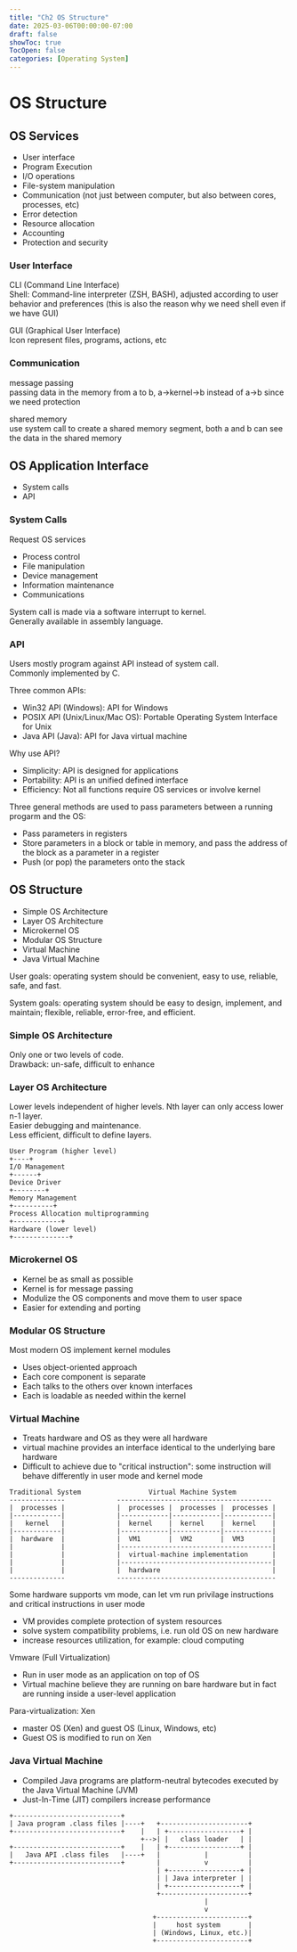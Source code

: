 ```yaml
---
title: "Ch2 OS Structure"
date: 2025-03-06T00:00:00-07:00
draft: false
showToc: true
TocOpen: false
categories: [Operating System]
---
```


# OS Structure

## OS Services
- User interface
- Program Execution
- I/O operations
- File-system manipulation
- Communication (not just between computer, but also between cores, processes, etc)
- Error detection
- Resource allocation
- Accounting
- Protection and security

### User Interface
CLI (Command Line Interface)  
Shell: Command-line interpreter (ZSH, BASH), adjusted according to user behavior and preferences (this is also the reason why we need shell even if we have GUI)

GUI (Graphical User Interface)  
Icon represent files, programs, actions, etc

### Communication
message passing  
passing data in the memory from a to b, a->kernel->b instead of a->b since we need protection

shared memory  
use system call to create a shared memory segment, both a and b can see the data in the shared memory


## OS Application Interface
- System calls
- API

### System Calls
Request OS services
- Process control
- File manipulation
- Device management
- Information maintenance
- Communications

System call is made via a software interrupt to kernel.  
Generally available in assembly language.

### API
Users mostly program against API instead of system call.  
Commonly implemented by C.

Three common APIs:
- Win32 API (Windows): API for Windows
- POSIX API (Unix/Linux/Mac OS): Portable Operating System Interface for Unix
- Java API (Java): API for Java virtual machine

Why use API?
- Simplicity: API is designed for applications
- Portability: API is an unified defined interface
- Efficiency: Not all functions require OS services or involve kernel

Three general methods are used to pass parameters between a running progarm and the OS:
- Pass parameters in registers
- Store parameters in a block or table in memory, and pass the address of the block as a parameter in a register
- Push (or pop) the parameters onto the stack

## OS Structure
- Simple OS Architecture
- Layer OS Architecture
- Microkernel OS
- Modular OS Structure
- Virtual Machine
- Java Virtual Machine

User goals: operating system should be convenient, easy to use, reliable, safe, and fast.

System goals: operating system should be easy to design, implement, and maintain; flexible, reliable, error-free, and efficient.

### Simple OS Architecture
Only one or two levels of code.  
Drawback: un-safe, difficult to enhance

### Layer OS Architecture
Lower levels independent of higher levels. Nth layer can only access lower n-1 layer.  
Easier debugging and maintenance.  
Less efficient, difficult to define layers.

```Text
User Program (higher level)
+----+
I/O Management
+------+
Device Driver
+--------+
Memory Management
+----------+
Process Allocation multiprogramming
+------------+
Hardware (lower level)
+--------------+
```

### Microkernel OS
- Kernel be as small as possible
- Kernel is for message passing
- Modulize the OS components and move them to user space
- Easier for extending and porting

### Modular OS Structure
Most modern OS implement kernel modules
- Uses object-oriented approach
- Each core component is separate
- Each talks to the others over known interfaces
- Each is loadable as needed within the kernel

### Virtual Machine
- Treats hardware and OS as they were all hardware
- virtual machine provides an interface identical to the underlying bare hardware
- Difficult to achieve due to "critical instruction": some instruction will behave differently in user mode and kernel mode

```Text
Traditional System                 Virtual Machine System
--------------             ---------------------------------------
|  processes |             |  processes |  processes |  processes |
|------------|             |------------|------------|------------|
|   kernel   |             |  kernel    |  kernel    |  kernel    |
|------------|             |------------|------------|------------|
|  hardware  |             |  VM1       |  VM2       |  VM3       |
|            |             |--------------------------------------|
|            |             |  virtual-machine implementation      |
|            |             |--------------------------------------|
|            |             |  hardware                            |
--------------             ----------------------------------------
```

Some hardware supports vm mode, can let vm run privilage instructions and critical instructions in user mode 

- VM provides complete protection of system resources
- solve system compatibility problems, i.e. run old OS on new hardware
- increase resources utilization, for example: cloud computing

Vmware (Full Virtualization)
- Run in user mode as an application on top of OS
- Virtual machine believe they are running on bare hardware but in fact are running inside a user-level application

Para-virtualization: Xen
- master OS (Xen) and guest OS (Linux, Windows, etc)
- Guest OS is modified to run on Xen

### Java Virtual Machine
- Compiled Java programs are platform-neutral bytecodes executed by the Java Virtual Machine (JVM)  
- Just-In-Time (JIT) compilers increase performance

```Text
+---------------------------+
| Java program .class files |----+   +----------------------+
+---------------------------+    |   | +------------------+ |
                                 +-->| |   class loader   | |
+---------------------------+    |   | +------------------+ |
|   Java API .class files   |----+   |           |          |
+---------------------------+        |           v          |
                                     | +------------------+ |
                                     | | Java interpreter | |
                                     | +------------------+ |
                                     +----------------------+
                                                 |
                                                 v
                                    +-----------------------+
                                    |     host system       |
                                    | (Windows, Linux, etc.)|
                                    +-----------------------+
```
